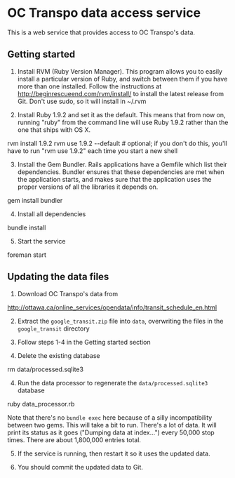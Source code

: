 OC Transpo data access service
==============================

This is a web service that provides access to OC Transpo's data.


Getting started
---------------

1) Install RVM (Ruby Version Manager). This program allows you to easily install a particular version of Ruby, and 
switch between them if you have more than one installed. Follow the instructions at 
http://beginrescueend.com/rvm/install/ to install the latest release from Git. Don't use sudo, so it will install in 
~/.rvm

2) Install Ruby 1.9.2 and set it as the default. This means that from now on, running "ruby" from the command line will use 
Ruby 1.9.2 rather than the one that ships with OS X.

  rvm install 1.9.2
  rvm use 1.9.2 --default  # optional; if you don't do this, you'll have to run "rvm use 1.9.2" each time you start a new shell 

3) Install the Gem Bundler. Rails applications have a Gemfile which list their dependencies. Bundler ensures that these
dependencies are met when the application starts, and makes sure that the application uses the proper versions of all
the libraries it depends on.

  gem install bundler

4) Install all dependencies

  bundle install

5) Start the service

  foreman start


Updating the data files
-----------------------

1) Download OC Transpo's data from

  http://ottawa.ca/online_services/opendata/info/transit_schedule_en.html

2) Extract the `google_transit.zip` file into `data`, overwriting the files in the `google_transit` directory

3) Follow steps 1-4 in the Getting started section

4) Delete the existing database

  rm data/processed.sqlite3

4) Run the data processor to regenerate the `data/processed.sqlite3` database

  ruby data_processor.rb

Note that there's no `bundle exec` here because of a silly incompatibility between two gems. This will take a bit to 
run. There's a lot of data. It will print its status as it goes ("Dumping data at index...") every 50,000 stop times. 
There are about 1,800,000 entries total.

5) If the service is running, then restart it so it uses the updated data.

6) You should commit the updated data to Git.
